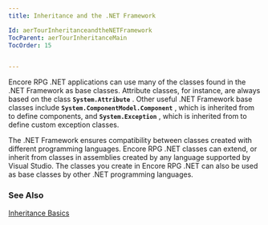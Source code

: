 ```yaml
---
title: Inheritance and the .NET Framework

Id: aerTourInheritanceandtheNETFramework
TocParent: aerTourInheritanceMain
TocOrder: 15


---
```


Encore RPG .NET applications can use many of the classes found in the .NET Framework as base classes. Attribute classes, for instance, are always based on the class **```System.Attribute```** . Other useful .NET Framework base classes include **```System.ComponentModel.Component```** , which is inherited from to define components, and **```System.Exception```** , which is inherited from to define custom exception classes. 

The .NET Framework ensures compatibility between classes created with different programming languages. Encore RPG .NET classes can extend, or inherit from classes in assemblies created by any language supported by Visual Studio. The classes you create in Encore RPG .NET can also be used as base classes by other .NET programming languages. 

### See Also
[Inheritance Basics](aerTourInheritanceBasics.html) 
